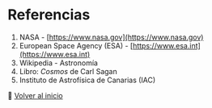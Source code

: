 # Referencias

1. NASA - [https://www.nasa.gov](https://www.nasa.gov)  
2. European Space Agency (ESA) - [https://www.esa.int](https://www.esa.int)  
3. Wikipedia - Astronomía  
4. Libro: *Cosmos* de Carl Sagan  
5. Instituto de Astrofísica de Canarias (IAC)

🔗 [Volver al inicio](./index.md)
